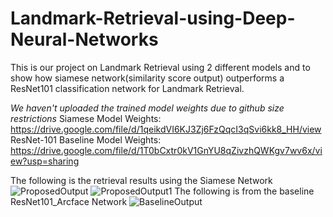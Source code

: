 # Landmark-Retrieval-using-Deep-Neural-Networks

This is our project on Landmark Retrieval using 2 different models and to show how siamese network(similarity score output) outperforms a ResNet101 classification network for Landmark Retrieval.

*We haven't uploaded the trained model weights due to github size restrictions*
Siamese Model Weights: https://drive.google.com/file/d/1qeikdVI6KJ3Zj6FzQqcI3qSvi6kk8_HH/view
ResNet-101 Baseline Model Weights: https://drive.google.com/file/d/1T0bCxtr0kV1GnYU8qZivzhQWKgv7wv6x/view?usp=sharing

The following is the retrieval results using the Siamese Network
![ProposedOutput](https://user-images.githubusercontent.com/68157882/234788098-85463619-2898-4bba-9f65-b616ccb6b50c.png)
![ProposedOutput1](https://user-images.githubusercontent.com/68157882/234788107-6f9401fc-abc6-43b7-85cd-fc26cdabb6bb.png)
The following is from the baseline ResNet101_Arcface Network
![BaselineOutput](https://user-images.githubusercontent.com/68157882/234788001-740246a0-5d99-4fcb-8c77-06f7d5e00dbe.png)
